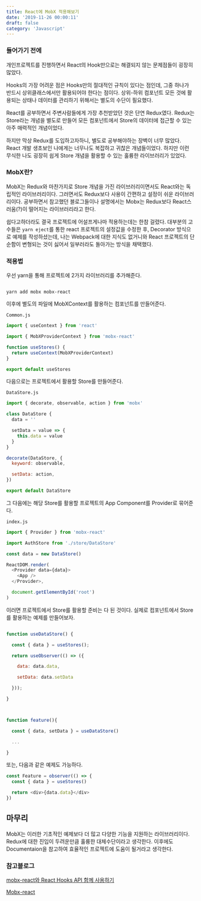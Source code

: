 ```yaml
---
title: React에 MobX 적용해보기
date: '2019-11-26 00:00:11'
draft: false
category: 'Javascript'
---
```


### 들어가기 전에

개인프로젝트를 진행하면서 React의 Hook만으로는 해결되지 않는 문제점들이 굉장히 많았다.

Hooks의 가장 어려운 점은 Hooks만의 절대적인 규칙이 있다는 점인데, 그중 하나가 반드시 상위클래스에서만 활용되어야 한다는 점이다. 상위-하위 컴포넌트 모든 것에 활용되는 상태나 데이터를 관리하기 위해서는 별도의 수단이 필요했다.

React를 공부하면서 주변사람들에게 가장 추천받았던 것은 단연 Redux였다. Redux는 Store라는 개념을 별도로 만들어 모든 컴포넌트에서 Store의 데이터에 접근할 수 있는 아주 매력적인 개념이었다.

하지만 막상 Redux를 도입하고자하니, 별도로 공부해야하는 장벽이 너무 많았다. React 개발 생초보인 나에게는 너무나도 복잡하고 귀찮은 개념들이었다. 하지만 이런 무식한 나도 굉장히 쉽게 Store 개념을 활용할 수 있는 훌륭한 라이브러리가 있었다.

### MobX란?

MobX는 Redux와 마찬가지로 Store 개념을 가진 라이브러리이면서도 React와는 독립적인 라이브러리이다. 그러면서도 Redux보다 사용이 간편하고 설정이 쉬운 라이브러리이다. 공부하면서 참고했던 블로그들이나 설명에서는 Mobx는 Redux보다 React스러움(?)이 떨어지는 라이브러리라고 한다.

쉽다고하더라도 결국 프로젝트에 어설프게나마 적용하는데는 한참 걸렸다. 대부분의 고수들은 `yarn eject`를 통한 react 프로젝트의 설정값을 수정한 후, Decorator 방식으로 예제를 작성하셨는데, 나는 Webpack에 대한 지식도 없거니와 React 프로젝트의 단순함이 변형되는 것이 싫어서 일부러라도 돌아가는 방식을 채택했다.

### 적용법

우선 yarn을 통해 프로젝트에 2가지 라이브러리를 추가해준다.

```

yarn add mobx mobx-react

```

이후에 별도의 파일에 MobXContext를 활용하는 컴포넌트를 만들어준다.

`Common.js`

```js
import { useContext } from 'react'

import { MobXProviderContext } from 'mobx-react'

function useStores() {
  return useContext(MobXProviderContext)
}

export default useStores
```

다음으로는 프로젝트에서 활용할 Store를 만들어준다.

`DataStore.js`

```js
import { decorate, observable, action } from 'mobx'

class DataStore {
  data = ''

  setData = value => {
    this.data = value
  }
}

decorate(DataStore, {
  keyword: observable,

  setData: action,
})

export default DataStore
```

그 다음에는 해당 Store를 활용할 프로젝트의 App Component를 Provider로 묶어준다.

`index.js`

```js
import { Provider } from 'mobx-react'

import AuthStore from './store/DataStore'

const data = new DataStore()

ReactDOM.render(
  <Provider data={data}>
    <App />
  </Provider>,

  document.getElementById('root')
)
```

이러면 프로젝트에서 Store를 활용할 준비는 다 된 것이다. 실제로 컴포넌트에서 Store를 활용하는 예제를 만들어보자.

```js

function useDataStore() {

  const { data } = useStores();

  return useObserver(() => ({

    data: data.data,

    setData: data.setData

  }));

}



function feature(){

  const { data, setData } = useDataStore()

  ...

}

```

또는, 다음과 같은 예제도 가능하다.

```js
const Feature = observer(() => {
  const { data } = useStores()

  return <div>{data.data}</div>
})
```

## 마무리

MobX는 이러한 기초적인 예제보다 더 많고 다양한 기능을 지원하는 라이브러리이다. Redux에 대한 진입이 두려운만큼 훌륭한 대체수단이라고 생각한다. 이후에도 Documentaion을 참고하여 효율적인 프로젝트에 도움이 될거라고 생각한다.

### 참고블로그

[mobx-react와 React Hooks API 함께 사용하기](https://blog.rhostem.com/posts/2019-07-22-mobx-v6-and-react-v16-8)

[Mobx-react](https://github.com/mobxjs/mobx-react)
